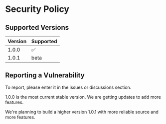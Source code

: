 # Security Policy

## Supported Versions

| Version | Supported          |
| ------- | ------------------ |
| 1.0.0   | :white_check_mark: |
| 1.0.1   | beta               |

## Reporting a Vulnerability

To report, please enter it in the issues or discussions section.

1.0.0 is the most current stable version. We are getting updates to add more features.

We're planning to build a higher version 1.0.1 with more reliable source and more features.
